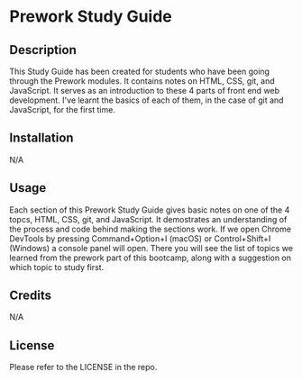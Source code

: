 # Prework Study Guide

## Description

This Study Guide has been created for students who have been going through the Prework modules. It contains notes on HTML, CSS, git, and JavaScript. It serves as an introduction to these 4 parts of front end web development. I've learnt the basics of each of them, in the case of git and JavaScript, for the first time.

## Installation

N/A

## Usage

Each section of this Prework Study Guide gives basic notes on one of the 4 topcs, HTML, CSS, git, and JavaScript. It demostrates an understanding of the process and code behind making the sections work. If we open Chrome  DevTools by pressing Command+Option+I (macOS) or Control+Shift+I (Windows) a console panel will open. There you will see the list of topics we learned from the prework part of this bootcamp, along with a suggestion on which topic to study first.

## Credits

N/A

## License

Please refer to the LICENSE in the repo.